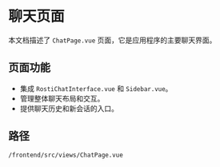 # 聊天页面

本文档描述了 `ChatPage.vue` 页面，它是应用程序的主要聊天界面。

## 页面功能
*   集成 `RostiChatInterface.vue` 和 `Sidebar.vue`。
*   管理整体聊天布局和交互。
*   提供聊天历史和新会话的入口。

## 路径
`/frontend/src/views/ChatPage.vue`